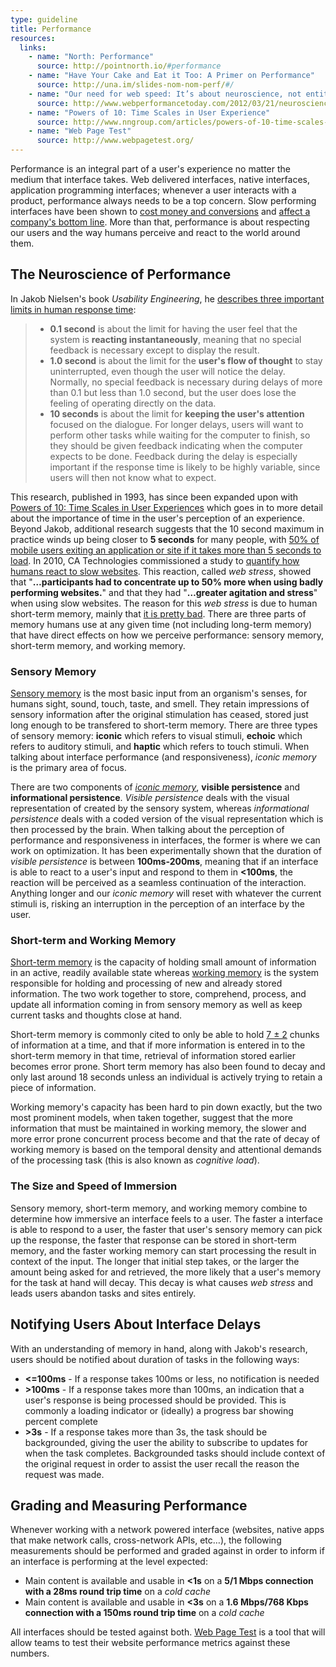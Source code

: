 ```yaml
---
type: guideline
title: Performance
resources:
  links:
    - name: "North: Performance"
      source: http://pointnorth.io/#performance
    - name: "Have Your Cake and Eat it Too: A Primer on Performance"
      source: http://una.im/slides-nom-nom-perf/#/
    - name: "Our need for web speed: It’s about neuroscience, not entitlement"
      source: http://www.webperformancetoday.com/2012/03/21/neuroscience-page-speed-web-performance/
    - name: "Powers of 10: Time Scales in User Experience"
      source: http://www.nngroup.com/articles/powers-of-10-time-scales-in-ux/
    - name: "Web Page Test"
      source: http://www.webpagetest.org/
---
```


Performance is an integral part of a user's experience no matter the medium that interface takes. Web delivered interfaces, native interfaces, application programming interfaces; whenever a user interacts with a product, performance always needs to be a top concern. Slow performing interfaces have been shown to [cost money and conversions](http://www.fastcompany.com/1825005/how-one-second-could-cost-amazon-16-billion-sales) and [affect a company's bottom line](https://blog.kissmetrics.com/loading-time/). More than that, performance is about respecting our users and the way humans perceive and react to the world around them.

## The Neuroscience of Performance

In Jakob Nielsen's book _Usability Engineering_, he [describes three important limits in human response time](http://www.nngroup.com/articles/response-times-3-important-limits/):

> * **0.1 second** is about the limit for having the user feel that the system is **reacting instantaneously**, meaning that no special feedback is necessary except to display the result.
>* **1.0 second** is about the limit for the **user's flow of thought** to stay uninterrupted, even though the user will notice the delay. Normally, no special feedback is necessary during delays of more than 0.1 but less than 1.0 second, but the user does lose the feeling of operating directly on the data.
> * **10 seconds** is about the limit for **keeping the user's attention** focused on the dialogue. For longer delays, users will want to perform other tasks while waiting for the computer to finish, so they should be given feedback indicating when the computer expects to be done. Feedback during the delay is especially important if the response time is likely to be highly variable, since users will then not know what to expect.

This research, published in 1993, has since been expanded upon with [Powers of 10: Time Scales in User Experiences](http://www.nngroup.com/articles/powers-of-10-time-scales-in-ux/) which goes in to more detail about the importance of time in the user's perception of an experience. Beyond Jakob, additional research suggests that the 10 second maximum in practice winds up being closer to **5 seconds** for many people, with [50% of mobile users exiting an application or site if it takes more than 5 seconds to load](http://e-commercefacts.com/research/2011/07/what-usrs-want-from-mobil/19986_WhatMobileUsersWant_Wp.pdf). In 2010, CA Technologies commissioned a study to [quantify how humans react to slow websites](http://www.webperformancetoday.com/2011/02/24/website-performance-web-stress/). This reaction, called *web stress*, showed that "**…participants had to concentrate up to 50% more when using badly performing websites.**" and that they had "**…greater agitation and stress**" when using slow websites. The reason for this *web stress* is due to human short-term memory, mainly that [it is pretty bad](http://www.nngroup.com/articles/website-response-times/). There are three parts of memory humans use at any given time (not including long-term memory) that have direct effects on how we perceive performance: sensory memory, short-term memory, and working memory.

### Sensory Memory

[Sensory memory](http://en.wikipedia.org/wiki/Sensory_memory) is the most basic input from an organism's senses, for humans sight, sound, touch, taste, and smell. They retain impressions of sensory information after the original stimulation has ceased, stored just long enough to be transfered to short-term memory. There are three types of sensory memory: **iconic** which refers to visual stimuli, **echoic** which refers to auditory stimuli, and **haptic** which refers to touch stimuli. When talking about interface performance (and responsiveness), *iconic memory* is the primary area of focus.

There are two components of [*iconic memory*](http://en.wikipedia.org/wiki/Iconic_memory), **visible persistence** and **informational persistence**. *Visible persistence* deals with the visual representation of created by the sensory system, whereas *informational persistence* deals with a coded version of the visual representation which is then processed by the brain. When talking about the perception of performance and responsiveness in interfaces, the former is where we can work on optimization. It has been experimentally shown that the duration of *visible persistence* is between **100ms-200ms**, meaning that if an interface is able to react to a user's input and respond to them in **<100ms**, the reaction will be perceived as a seamless continuation of the interaction. Anything longer and our *iconic memory* will reset with whatever the current stimuli is, risking an interruption in the perception of an interface by the user.

### Short-term and Working Memory

[Short-term memory](http://en.wikipedia.org/wiki/Short-term_memory) is the capacity of holding small amount of information in an active, readily available state whereas [working memory](http://en.wikipedia.org/wiki/Working_memory) is the system responsible for holding and processing of new and already stored information. The two work together to store, comprehend, process, and update all information coming in from sensory memory as well as keep current tasks and thoughts close at hand.

Short-term memory is commonly cited to only be able to hold [7 ± 2](http://en.wikipedia.org/wiki/The_Magical_Number_Seven,_Plus_or_Minus_Two) chunks of information at a time, and that if more information is entered in to the short-term memory in that time, retrieval of information stored earlier becomes error prone. Short term memory has also been found to decay and only last around 18 seconds unless an individual is actively trying to retain a piece of information.

Working memory's capacity has been hard to pin down exactly, but the two most prominent models, when taken together, suggest that the more information that must be maintained in working memory, the slower and more error prone concurrent process become and that the rate of decay of working memory is based on the temporal density and attentional demands of the processing task (this is also known as *cognitive load*).

### The Size and Speed of Immersion

Sensory memory, short-term memory, and working memory combine to determine how immersive an interface feels to a user. The faster a interface is able to respond to a user, the faster that user's sensory memory can pick up the response, the faster that response can be stored in short-term memory, and the faster working memory can start processing the result in context of the input. The longer that initial step takes, or the larger the amount being asked for and retrieved, the more likely that a user's memory for the task at hand will decay. This decay is what causes *web stress* and leads users abandon tasks and sites entirely.

## Notifying Users About Interface Delays

With an understanding of memory in hand, along with Jakob's research, users should be notified about duration of tasks in the following ways:

* **<=100ms** - If a response takes 100ms or less, no notification is needed
* **>100ms** - If a response takes more than 100ms, an indication that a user's response is being processed should be provided. This is commonly a loading indicator or (ideally) a progress bar showing percent complete
* **>3s** - If a response takes more than 3s, the task should be backgrounded, giving the user the ability to subscribe to updates for when the task completes. Backgrounded tasks should include context of the original request in order to assist the user recall the reason the request was made.

## Grading and Measuring Performance

Whenever working with a network powered interface (websites, native apps that make network calls, cross-network APIs, etc…), the following measurements should be performed and graded against in order to inform if an interface is performing at the level expected:

* Main content is available and usable in **<1s** on a **5/1 Mbps connection with a 28ms round trip time** on a *cold cache*
* Main content is available and usable in **<3s** on a **1.6 Mbps/768 Kbps connection with a 150ms round trip time** on a *cold cache*

All interfaces should be tested against both. [Web Page Test](http://www.webpagetest.org/) is a tool that will allow teams to test their website performance metrics against these numbers. 
